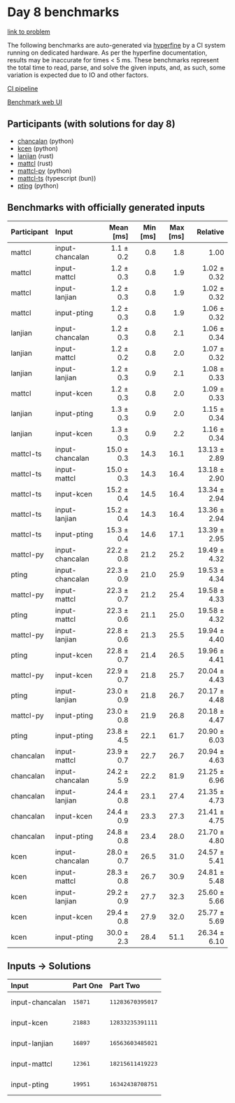 # Day 8 benchmarks

[link to problem](https://adventofcode.com/2023/day/8)

The following benchmarks are auto-generated via
[hyperfine](https://github.com/sharkdp/hyperfine) by a CI system running on
dedicated hardware. As per the hyperfine documentation, results may be
inaccurate for times < 5 ms. These benchmarks represent the total time to read,
parse, and solve the given inputs, and, as such, some variation is expected due
to IO and other factors.

[CI pipeline](http://ci.papercode.net:8080/teams/main/pipelines/aoc2023)

[Benchmark web UI](https://aoc.ancalagon.black)


## Participants (with solutions for day 8)

- [chancalan](https://github.com/chancalan/aoc2023) (python)
- [kcen](https://github.com/kcen/aoc2023) (python)
- [lanjian](https://github.com/lanjian/aoc-2023) (rust)
- [mattcl](https://github.com/mattcl/aoc2023) (rust)
- [mattcl-py](https://github.com/mattcl/aoc2023-py) (python)
- [mattcl-ts](https://github.com/mattcl/aoc2023-js) (typescript (bun))
- [pting](https://github.com/pting/aoc2023) (python)


## Benchmarks with officially generated inputs

| Participant | Input | Mean [ms] | Min [ms] | Max [ms] | Relative |
|:---|:---|---:|---:|---:|---:|
| mattcl | input-chancalan | 1.1 ± 0.2 | 0.8 | 1.8 | 1.00 |
| mattcl | input-mattcl | 1.2 ± 0.3 | 0.8 | 1.9 | 1.02 ± 0.32 |
| mattcl | input-lanjian | 1.2 ± 0.3 | 0.8 | 1.9 | 1.02 ± 0.32 |
| mattcl | input-pting | 1.2 ± 0.3 | 0.8 | 1.9 | 1.06 ± 0.32 |
| lanjian | input-chancalan | 1.2 ± 0.3 | 0.8 | 2.1 | 1.06 ± 0.34 |
| lanjian | input-mattcl | 1.2 ± 0.2 | 0.8 | 2.0 | 1.07 ± 0.32 |
| lanjian | input-lanjian | 1.2 ± 0.3 | 0.9 | 2.1 | 1.08 ± 0.33 |
| mattcl | input-kcen | 1.2 ± 0.3 | 0.8 | 2.0 | 1.09 ± 0.33 |
| lanjian | input-pting | 1.3 ± 0.3 | 0.9 | 2.0 | 1.15 ± 0.34 |
| lanjian | input-kcen | 1.3 ± 0.3 | 0.9 | 2.2 | 1.16 ± 0.34 |
| mattcl-ts | input-chancalan | 15.0 ± 0.3 | 14.3 | 16.1 | 13.13 ± 2.89 |
| mattcl-ts | input-mattcl | 15.0 ± 0.3 | 14.3 | 16.4 | 13.18 ± 2.90 |
| mattcl-ts | input-kcen | 15.2 ± 0.4 | 14.5 | 16.4 | 13.34 ± 2.94 |
| mattcl-ts | input-lanjian | 15.2 ± 0.4 | 14.3 | 16.4 | 13.36 ± 2.94 |
| mattcl-ts | input-pting | 15.3 ± 0.4 | 14.6 | 17.1 | 13.39 ± 2.95 |
| mattcl-py | input-chancalan | 22.2 ± 0.8 | 21.2 | 25.2 | 19.49 ± 4.32 |
| pting | input-chancalan | 22.3 ± 0.9 | 21.0 | 25.9 | 19.53 ± 4.34 |
| mattcl-py | input-mattcl | 22.3 ± 0.7 | 21.2 | 25.4 | 19.58 ± 4.33 |
| pting | input-mattcl | 22.3 ± 0.6 | 21.1 | 25.0 | 19.58 ± 4.32 |
| mattcl-py | input-lanjian | 22.8 ± 0.6 | 21.3 | 25.5 | 19.94 ± 4.40 |
| pting | input-kcen | 22.8 ± 0.7 | 21.4 | 26.5 | 19.96 ± 4.41 |
| mattcl-py | input-kcen | 22.9 ± 0.7 | 21.8 | 25.7 | 20.04 ± 4.43 |
| pting | input-lanjian | 23.0 ± 0.9 | 21.8 | 26.7 | 20.17 ± 4.48 |
| mattcl-py | input-pting | 23.0 ± 0.8 | 21.9 | 26.8 | 20.18 ± 4.47 |
| pting | input-pting | 23.8 ± 4.5 | 22.1 | 61.7 | 20.90 ± 6.03 |
| chancalan | input-mattcl | 23.9 ± 0.7 | 22.7 | 26.7 | 20.94 ± 4.63 |
| chancalan | input-chancalan | 24.2 ± 5.9 | 22.2 | 81.9 | 21.25 ± 6.96 |
| chancalan | input-lanjian | 24.4 ± 0.8 | 23.1 | 27.4 | 21.35 ± 4.73 |
| chancalan | input-kcen | 24.4 ± 0.9 | 23.3 | 27.3 | 21.41 ± 4.75 |
| chancalan | input-pting | 24.8 ± 0.8 | 23.4 | 28.0 | 21.70 ± 4.80 |
| kcen | input-chancalan | 28.0 ± 0.7 | 26.5 | 31.0 | 24.57 ± 5.41 |
| kcen | input-mattcl | 28.3 ± 0.8 | 26.7 | 30.9 | 24.81 ± 5.48 |
| kcen | input-lanjian | 29.2 ± 0.9 | 27.7 | 32.3 | 25.60 ± 5.66 |
| kcen | input-kcen | 29.4 ± 0.8 | 27.9 | 32.0 | 25.77 ± 5.69 |
| kcen | input-pting | 30.0 ± 2.3 | 28.4 | 51.1 | 26.34 ± 6.10 |


## Inputs -> Solutions

| Input | Part One | Part Two |
|:---|:---|:---|
|input-chancalan|<pre>15871</pre>|<pre>11283670395017</pre>|
|input-kcen|<pre>21883</pre>|<pre>12833235391111</pre>|
|input-lanjian|<pre>16897</pre>|<pre>16563603485021</pre>|
|input-mattcl|<pre>12361</pre>|<pre>18215611419223</pre>|
|input-pting|<pre>19951</pre>|<pre>16342438708751</pre>|